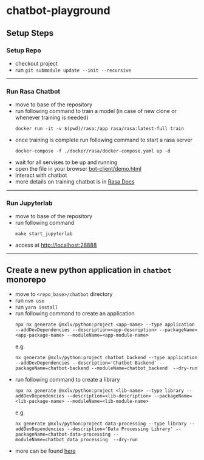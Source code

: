 # chatbot-playground

## Setup Steps

### Setup Repo

- checkout project
- run `git submodule update --init --recursive`

---

### Run Rasa Chatbot

- move to base of the repository
- run following command to train a model (in case of new clone or whenever training is needed)
  ```
  docker run -it -v $(pwd)/rasa:/app rasa/rasa:latest-full train
  ```
- once training is complete run following command to start a rasa server
  ```
  docker-compose -f ./docker/rasa/docker-compose.yaml up -d
  ```
- wait for all servises to be up and running
- open the file in your browser [bot-client/demo.html](bot-client/demo.html)
- interact with chatbot
- more details on training chatbot is in [Rasa Docs](https://rasa.com/docs/rasa/)

---

### Run Jupyterlab

- move to base of the repository
- run following command
  ```
  make start_jupyterlab
  ```
- access at [http://localhost:28888](http://localhost:28888)

---

## Create a new python application in `chatbot` monorepo

- move to `<repo_base>/chatbot` directory
- run `nvm use`
- run `yarn install`
- run following command to create an application
  ```
  npx nx generate @nxlv/python:project <app-name> --type application --addDevDependencies --description=<app-description> --packageName=<app-package-name> --moduleName=<app-module-name>
  ```
  e.g.
  ```
  nx generate @nxlv/python:project chatbot_backend --type application --addDevDependencies --description='Chatbot Backend' --packageName=chatbot-backend --moduleName=chatbot_backend  --dry-run
  ```
- run following command to create a library
  ```
  npx nx generate @nxlv/python:project <lib-name> --type library --addDevDependencies --description=<lib-description> --packageName=<lib-package-name> --moduleName=<lib-module-name>
  ```
  e.g.
  ```
  nx generate @nxlv/python:project data-processing --type library --addDevDependencies --description='Data Processing Library' --packageName=chatbot-data-processing --moduleName=chatbot_data_processing  --dry-run
  ```
- more can be found [here](https://betterprogramming.pub/poetry-python-nx-monorepo-5750d8627024)
